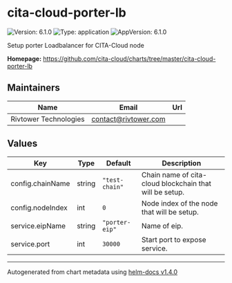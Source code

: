 # cita-cloud-porter-lb

![Version: 6.1.0](https://img.shields.io/badge/Version-6.1.0-informational?style=flat-square) ![Type: application](https://img.shields.io/badge/Type-application-informational?style=flat-square) ![AppVersion: 6.1.0](https://img.shields.io/badge/AppVersion-6.1.0-informational?style=flat-square)

Setup porter Loadbalancer for CITA-Cloud node

**Homepage:** <https://github.com/cita-cloud/charts/tree/master/cita-cloud-porter-lb>

## Maintainers

| Name | Email | Url |
| ---- | ------ | --- |
| Rivtower Technologies | contact@rivtower.com |  |

## Values

| Key | Type | Default | Description |
|-----|------|---------|-------------|
| config.chainName | string | `"test-chain"` | Chain name of cita-cloud blockchain that will be setup. |
| config.nodeIndex | int | `0` | Node index of the node that will be setup. |
| service.eipName | string | `"porter-eip"` | Name of eip. |
| service.port | int | `30000` | Start port to expose service. |

----------------------------------------------
Autogenerated from chart metadata using [helm-docs v1.4.0](https://github.com/norwoodj/helm-docs/releases/v1.4.0)
